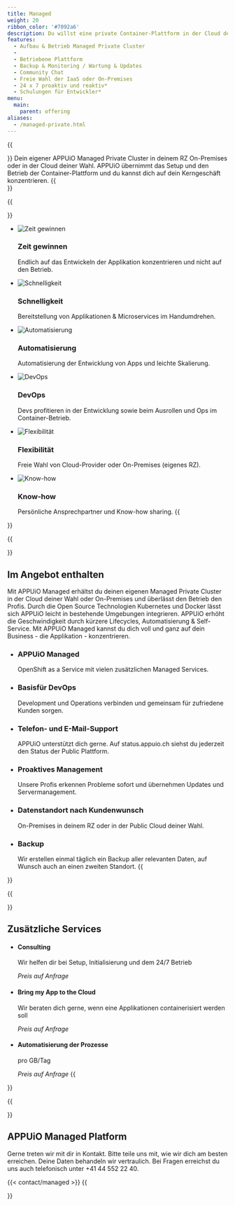 ```yaml
---
title: Managed
weight: 20
ribbon_color: '#7092a6'
description: Du willst eine private Container-Plattform in der Cloud deiner Wahl oder On-Premises und nichts mit dem Setup und Betrieb zu tun haben?
features:
  - Aufbau & Betrieb Managed Private Cluster
  -
  - Betriebene Plattform
  - Backup & Monitoring / Wartung & Updates
  - Community Chat
  - Freie Wahl der IaaS oder On-Premises
  - 24 x 7 proaktiv und reaktiv*
  - Schulungen für Entwickler*
menu:
  main:
    parent: offering
aliases:
  - /managed-private.html
---
```


{{<section class="offering-hero managed" header="images/header.svg" title="Managed" logo="images/logo_appuio_managed_bg_rbg.svg">}}
Dein eigener APPUiO Managed Private Cluster in deinem RZ On-Premises oder in der Cloud deiner Wahl. APPUiO übernimmt das Setup und den Betrieb der Container-Plattform und du kannst dich auf dein Kerngeschäft konzentrieren.
{{</section>}}

{{<section class="darkblue has-cols">}}
- ![Zeit gewinnen](entwickeln.svg)
  ### Zeit gewinnen
  Endlich auf das Entwickeln der Applikation konzentrieren und nicht auf den Betrieb.

- ![Schnelligkeit](sofortige_umsetzung.svg)
  ### Schnelligkeit
  Bereitstellung von Applikationen & Microservices im Handumdrehen.

- ![Automatisierung](automatisierung.svg)
  ### Automatisierung
  Automatisierung der Entwicklung von Apps und leichte Skalierung.

- ![DevOps](devOps.svg)
  ### DevOps
  Devs profitieren in der Entwicklung sowie beim Ausrollen und Ops im Container-Betrieb.

- ![Flexibilität](freie_wahl.svg)
  ### Flexibilität
  Freie Wahl von Cloud-Provider oder On-Premises (eigenes RZ).

- ![Know-how](knowHow_sharing.svg)
  ### Know-how
  Persönliche Ansprechpartner und Know-how sharing.
{{</section>}}

{{<section class="has-cols col-cyan y-narrow">}}
# Im Angebot enthalten
Mit APPUiO Managed erhältst du deinen eigenen Managed Private Cluster in der Cloud deiner Wahl oder On-Premises und überlässt den Betrieb den Profis. Durch die Open Source Technologien Kubernetes und Docker lässt sich APPUiO leicht in bestehende Umgebungen integrieren. APPUiO erhöht die Geschwindigkeit durch kürzere Lifecycles, Automatisierung & Self-Service. Mit APPUiO Managed kannst du dich voll und ganz auf dein Business - die Applikation - konzentrieren.

-
  ### APPUiO Managed
  OpenShift as a Service mit vielen zusätzlichen Managed Services.

-
  ### Basisfür DevOps
  Development und Operations verbinden und gemeinsam für zufriedene Kunden sorgen.

-
  ### Telefon- und E-Mail-Support
  APPUiO unterstützt dich gerne. Auf status.appuio.ch siehst du jederzeit den Status der Public Plattform.

-
  ### Proaktives Management
  Unsere Profis erkennen Probleme sofort und übernehmen Updates und Servermanagement.

-
  ### Datenstandort nach Kundenwunsch
  On-Premises in deinem RZ oder in der Public Cloud deiner Wahl.

-
  ### Backup
  Wir erstellen einmal täglich ein Backup aller relevanten Daten, auf Wunsch auch an einen zweiten Standort.
{{</section>}}

{{<section class="cyan has-cols y-narrow col-white text-left items-center">}}
# Zusätzliche Services

-
  #### Consulting
  Wir helfen dir bei Setup, Initialisierung und dem 24/7 Betrieb

  *Preis auf Anfrage*

-
  #### Bring my App to the Cloud
  Wir beraten dich gerne, wenn eine Applikationen containerisiert werden soll

  *Preis auf Anfrage*

-
  #### Automatisierung der Prozesse
  pro GB/Tag

  *Preis auf Anfrage*
{{</section>}}

{{<section class="darkblue">}}
# APPUiO Managed Platform
Gerne treten wir mit dir in Kontakt. Bitte teile uns mit, wie wir dich am besten erreichen. Deine Daten behandeln wir vertraulich.
Bei Fragen erreichst du uns auch telefonisch unter +41 44 552 22 40.

{{< contact/managed >}}
{{</section>}}
